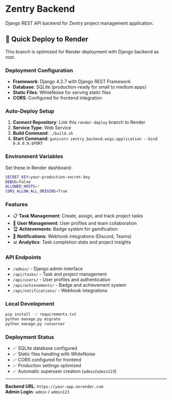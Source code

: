 # Zentry Backend

Django REST API backend for Zentry project management application.

## 🚀 Quick Deploy to Render

This branch is optimized for Render deployment with Django backend as root.

### Deployment Configuration

- **Framework**: Django 4.2.7 with Django REST Framework
- **Database**: SQLite (production-ready for small to medium apps)
- **Static Files**: WhiteNoise for serving static files
- **CORS**: Configured for frontend integration

### Auto-Deploy Setup

1. **Connect Repository**: Link this `render-deploy` branch to Render
2. **Service Type**: Web Service
3. **Build Command**: `./build.sh`
4. **Start Command**: `gunicorn zentry_backend.wsgi:application --bind 0.0.0.0:$PORT`

### Environment Variables

Set these in Render dashboard:

```bash
SECRET_KEY=your-production-secret-key
DEBUG=False
ALLOWED_HOSTS=*
CORS_ALLOW_ALL_ORIGINS=True
```

### Features

- 📋 **Task Management**: Create, assign, and track project tasks
- 👥 **User Management**: User profiles and team collaboration
- 🏆 **Achievements**: Badge system for gamification
- 🔔 **Notifications**: Webhook integrations (Discord, Teams)
- 📊 **Analytics**: Task completion stats and project insights

### API Endpoints

- `/admin/` - Django admin interface
- `/api/tasks/` - Task and project management
- `/api/users/` - User profiles and authentication
- `/api/achievements/` - Badge and achievement system
- `/api/notifications/` - Webhook integrations

### Local Development

```bash
pip install -r requirements.txt
python manage.py migrate
python manage.py runserver
```

### Deployment Status

- ✅ SQLite database configured
- ✅ Static files handling with WhiteNoise
- ✅ CORS configured for frontend
- ✅ Production settings optimized
- ✅ Automatic superuser creation (`admin`/`admin123`)

---

**Backend URL**: `https://your-app.onrender.com`  
**Admin Login**: `admin` / `admin123`
